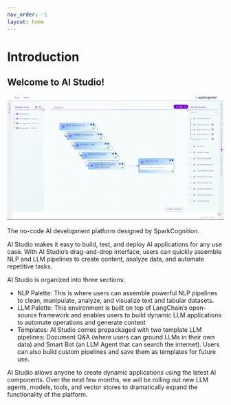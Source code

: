 ```yaml
---
nav_order: -1
layout: home
---
```

# Introduction

## Welcome to AI Studio! 
<img src="images/Screenshot_Introduction.png"/>

The no-code AI development platform designed by SparkCognition.


AI Studio makes it easy to build, test, and deploy AI applications for any use case. With AI Studio’s drag-and-drop interface, users can quickly assemble NLP and LLM pipelines to create content, analyze data, and automate repetitive tasks.

AI Studio is organized into three sections:
* NLP Palette: This is where users can assemble powerful NLP pipelines to clean, manipulate, analyze, and visualize text and tabular datasets. 
* LLM Palette: This environment is built on top of LangChain’s open-source framework and enables users to build dynamic LLM applications to automate operations and generate content
* Templates: AI Studio comes prepackaged with two template LLM pipelines: Document Q&A (where users can ground LLMs in their own data) and Smart Bot (an LLM Agent that can search the internet). Users can also build custom pipelines and save them as templates for future use. 

AI Studio allows anyone to create dynamic applications using the latest AI components. Over the next few months, we will be rolling out new LLM agents, models, tools, and vector stores to dramatically expand the functionality of the platform.
